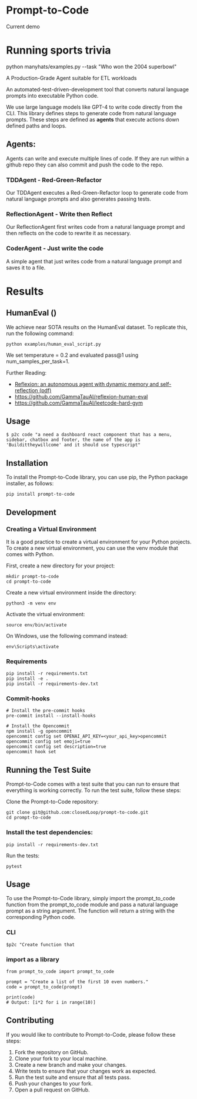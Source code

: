# Prompt-to-Code

Current demo

# Running sports trivia

   python manyhats/examples.py --task "Who won the 2004 superbowl"

A Production-Grade Agent suitable for ETL workloads

An automated-test-driven-development tool that converts natural language prompts into executable Python code.

We use large language models like GPT-4 to write code directly from the CLI.  This library defines steps
to generate code from natural language prompts.  These steps are defined as **agents** that execute actions down defined paths and loops.

## Agents:
Agents can write and execute multiple lines of code.  If they are run within a github repo they can also commit and push the code to the repo.

### TDDAgent - Red-Green-Refactor
Our TDDAgent executes a Red-Green-Refactor loop to generate code from natural language prompts and also generates passing tests.

### ReflectionAgent - Write then Reflect
Our ReflectionAgent first writes code from a natural language prompt and then reflects on the code to rewrite it as necessary.

### CoderAgent - Just write the code
A simple agent that just writes code from a natural language prompt and saves it to a file.

# Results

## HumanEval ()

We achieve near SOTA results on the HumanEval dataset.  To replicate this, run the following command:

    python examples/human_eval_script.py

We set temperature = 0.2 and evaluated pass@1 using num_samples_per_task=1.



Further Reading:
 * [Reflexion: an autonomous agent with dynamic memory and self-reflection (pdf)](https://arxiv.org/abs/2303.11366)
 * https://github.com/GammaTauAI/reflexion-human-eval
 * https://github.com/GammaTauAI/leetcode-hard-gym

## Usage

    $ p2c code "a need a dashboard react component that has a menu, sidebar, chatbox and footer, the name of the app is 'Buildittheywillcome' and it should use typescript"


## Installation
To install the Prompt-to-Code library, you can use pip, the Python package installer, as follows:


    pip install prompt-to-code

## Development

### Creating a Virtual Environment
It is a good practice to create a virtual environment for your Python projects. To create a new virtual environment, you can use the venv module that comes with Python.

First, create a new directory for your project:

    mkdir prompt-to-code
    cd prompt-to-code

Create a new virtual environment inside the directory:

    python3 -m venv env

Activate the virtual environment:

    source env/bin/activate

On Windows, use the following command instead:

    env\Scripts\activate

### Requirements

    pip install -r requirements.txt
    pip install -e .
    pip install -r requirements-dev.txt


### Commit-hooks

    # Install the pre-commit hooks
    pre-commit install --install-hooks

    # Install the Opencommit
    npm install -g opencommit
    opencommit config set OPENAI_API_KEY=<your_api_key>opencommit     opencommit config set emoji=true
    opencommit config set description=true
    opencommit hook set


## Running the Test Suite
Prompt-to-Code comes with a test suite that you can run to ensure that everything is working correctly. To run the test suite, follow these steps:

Clone the Prompt-to-Code repository:

    git clone git@github.com:closedLoop/prompt-to-code.git
    cd prompt-to-code

### Install the test dependencies:

    pip install -r requirements-dev.txt

Run the tests:

    pytest

## Usage
To use the Prompt-to-Code library, simply import the prompt_to_code function from the prompt_to_code module and pass a natural language prompt as a string argument. The function will return a string with the corresponding Python code.

### CLI

    $p2c "Create function that

### import as a library
    from prompt_to_code import prompt_to_code

    prompt = "Create a list of the first 10 even numbers."
    code = prompt_to_code(prompt)

    print(code)
    # Output: [i*2 for i in range(10)]

## Contributing
If you would like to contribute to Prompt-to-Code, please follow these steps:

1. Fork the repository on GitHub.
1. Clone your fork to your local machine.
1. Create a new branch and make your changes.
1. Write tests to ensure that your changes work as expected.
1. Run the test suite and ensure that all tests pass.
1. Push your changes to your fork.
1. Open a pull request on GitHub.
